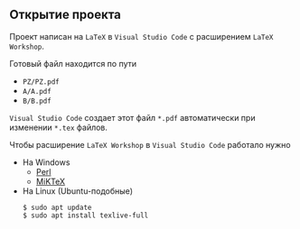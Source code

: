 ## Открытие проекта

Проект написан на `LaTeX` в `Visual Studio Code` с расширением `LaTeX Workshop`.

Готовый файл находится по пути
- `PZ/PZ.pdf`
- `A/A.pdf`
- `B/B.pdf`

`Visual Studio Code` создает этот файл `*.pdf` автоматически при изменении `*.tex` файлов.

Чтобы расширение `LaTeX Workshop` в `Visual Studio Code` работало нужно
- На Windows
    - [Perl](http://strawberryperl.com/)
    - [MiKTeX](https://miktex.org/)
- На Linux (Ubuntu-подобные)
    ```
    $ sudo apt update
    $ sudo apt install texlive-full
    ```